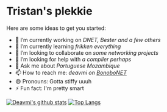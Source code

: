 Tristan's plekkie
=================

Here are some ideas to get you started:

- 🔭 I’m currently working on _DNET, Bester and a few others_
- 🌱 I’m currently learning _frikken everything_
- 👯 I’m looking to collaborate on _some networking projects_
- 🤔 I’m looking for help with _a compiler perhaps_
- 💬 Ask me about _Portuguese Mozambique_
- 📫 How to reach me: _deavmi on [BonoboNET]()_
- 😄 Pronouns: Gotta stiffy uuuh
- ⚡ Fun fact: I'm pretty smart

[![Deavmi's github stats](https://github-readme-stats.vercel.app/api?username=deavmi)](https://github.com/anuraghazra/github-readme-stats)
[![Top Langs](https://github-readme-stats.vercel.app/api/top-langs/?username=deavmi)](https://github.com/anuraghazra/github-readme-stats)

